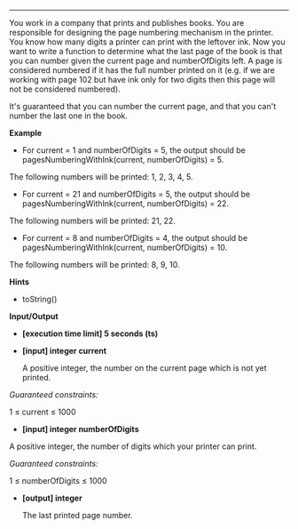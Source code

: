 ---

You work in a company that prints and publishes books. You are responsible for designing the page numbering mechanism in the printer. You know how many digits a printer can print with the leftover ink. Now you want to write a function to determine what the last page of the book is that you can number given the current page and numberOfDigits left. A page is considered numbered if it has the full number printed on it (e.g. if we are working with page 102 but have ink only for two digits then this page will not be considered numbered).

It's guaranteed that you can number the current page, and that you can't number the last one in the book.

**Example**

- For current = 1 and numberOfDigits = 5, the output should be
  pagesNumberingWithInk(current, numberOfDigits) = 5.

The following numbers will be printed: 1, 2, 3, 4, 5.

- For current = 21 and numberOfDigits = 5, the output should be
  pagesNumberingWithInk(current, numberOfDigits) = 22.

The following numbers will be printed: 21, 22.

- For current = 8 and numberOfDigits = 4, the output should be
  pagesNumberingWithInk(current, numberOfDigits) = 10.

The following numbers will be printed: 8, 9, 10.

**Hints**

- toString()

**Input/Output**

- **[execution time limit] 5 seconds (ts)**
- **[input] integer current**

  A positive integer, the number on the current page which is not yet printed.

_Guaranteed constraints:_

1 ≤ current ≤ 1000

- **[input] integer numberOfDigits**

A positive integer, the number of digits which your printer can print.

_Guaranteed constraints:_

1 ≤ numberOfDigits ≤ 1000

- **[output] integer**

  The last printed page number.
